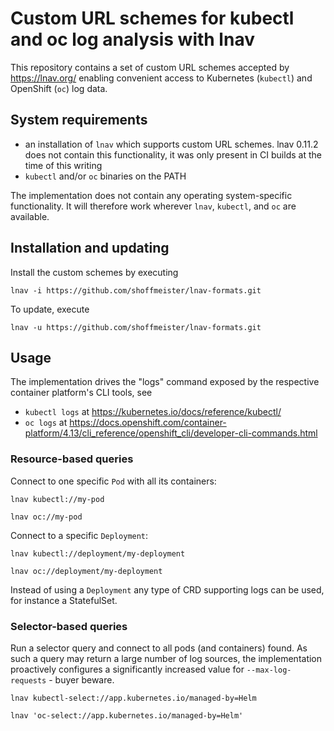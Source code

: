 # Custom URL schemes for kubectl and oc log analysis with lnav

This repository contains a set of custom URL schemes accepted by <https://lnav.org/> enabling convenient access to Kubernetes (`kubectl`) and OpenShift (`oc`) log data.

## System requirements

* an installation of `lnav` which supports custom URL schemes. lnav 0.11.2 does not contain this functionality, it was only present in CI builds at the time of this writing
* `kubectl` and/or `oc` binaries on the PATH

The implementation does not contain any operating system-specific functionality. It will therefore work wherever `lnav`, `kubectl`, and `oc` are available.

## Installation and updating

Install the custom schemes by executing

```shell
lnav -i https://github.com/shoffmeister/lnav-formats.git
```

To update, execute

```shell
lnav -u https://github.com/shoffmeister/lnav-formats.git
```

## Usage

The implementation drives the "logs" command exposed by the
respective container platform's CLI tools, see

* `kubectl logs` at <https://kubernetes.io/docs/reference/kubectl/>
* `oc logs` at <https://docs.openshift.com/container-platform/4.13/cli_reference/openshift_cli/developer-cli-commands.html>

### Resource-based queries

Connect to one specific `Pod` with all its containers:

```shell
lnav kubectl://my-pod

lnav oc://my-pod
```

Connect to a specific `Deployment`:

```shell
lnav kubectl://deployment/my-deployment

lnav oc://deployment/my-deployment
```

Instead of using a `Deployment` any type of CRD supporting
logs can be used, for instance a StatefulSet.

### Selector-based queries

Run a selector query and connect to all pods (and containers)
found. As such a query may return a large number of log sources,
the implementation proactively configures a significantly increased
value for `--max-log-requests` - buyer beware.

```shell
lnav kubectl-select://app.kubernetes.io/managed-by=Helm

lnav 'oc-select://app.kubernetes.io/managed-by=Helm'
```
